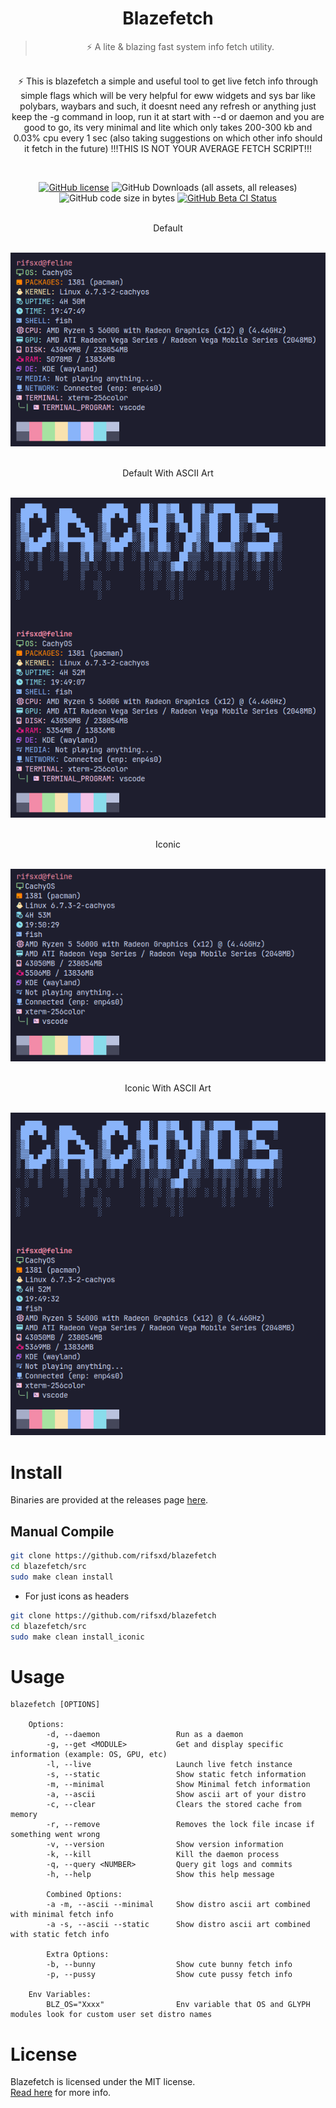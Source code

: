 <div align="center">
	<h1>Blazefetch</h1>
	<blockquote align="center">⚡ A lite & blazing fast system info fetch utility.</blockquote>
	<p><br>
		⚡ This is blazefetch a simple and useful tool to get live fetch info through simple flags which will be very helpful for eww widgets and sys bar like polybars, waybars and such, it doesnt need any refresh or anything just keep the -g command in loop, run it at start with --d or daemon and you are good to go, its very minimal and lite which only takes 200-300 kb and 0.03% cpu every 1 sec (also taking suggestions on which other info should it fetch in the future) !!!THIS IS NOT YOUR AVERAGE FETCH SCRIPT!!!
	</p><br>
</div>

<div align="center">
	
[![GitHub license](https://img.shields.io/github/license/rifsxd/blazefetch?logo=apache&label=License&style=flat)](https://github.com/rifsxd/blazefetch/blob/master/LICENSE)
![GitHub Downloads (all assets, all releases)](https://img.shields.io/github/downloads/rifsxd/blazefetch/total?logo=github&label=Downloads&style=flat)
![GitHub code size in bytes](https://img.shields.io/github/languages/code-size/rifsxd/blazefetch?style=flat&label=Code%20Size)
[![GitHub Beta CI Status](https://img.shields.io/github/actions/workflow/status/rifsxd/blazefetch/build.yml?logo=github&label=Beta%20CI&style=flat)](https://github.com/rifsxd/blazefetch/actions/workflows/build.yml)

</div>

<div align="center">
	<p><br> Default</p><br>
	<img src="/assets/preview_default.png">
	<p><br> Default With ASCII Art</p><br>
	<img src="/assets/preview_default_ascii.png">
	<p><br> Iconic</p><br>
	<img src="/assets/preview_iconic.png">
	<p><br> Iconic With ASCII Art</p><br>
	<img src="/assets/preview_iconic_ascii.png">
</div>

# Install
Binaries are provided at the releases page [here](https://github.com/rifsxd/blazefetch/releases).

## Manual Compile
```sh
git clone https://github.com/rifsxd/blazefetch
cd blazefetch/src
sudo make clean install
```
 - For just icons as headers
```sh
git clone https://github.com/rifsxd/blazefetch
cd blazefetch/src
sudo make clean install_iconic
```  

# Usage
	blazefetch [OPTIONS]

		Options:
			-d, --daemon                 Run as a daemon
			-g, --get <MODULE>           Get and display specific information (example: OS, GPU, etc)
			-l, --live                   Launch live fetch instance
			-s, --static                 Show static fetch information
			-m, --minimal                Show Minimal fetch information
			-a, --ascii                  Show ascii art of your distro
			-c, --clear                  Clears the stored cache from memory
			-r, --remove                 Removes the lock file incase if something went wrong
			-v, --version                Show version information
			-k, --kill                   Kill the daemon process
			-q, --query <NUMBER>         Query git logs and commits
			-h, --help                   Show this help message

			Combined Options:
			-a -m, --ascii --minimal     Show distro ascii art combined with minimal fetch info
			-a -s, --ascii --static      Show distro ascii art combined with static fetch info

			Extra Options:
			-b, --bunny                  Show cute bunny fetch info
			-p, --pussy                  Show cute pussy fetch info
		
		Env Variables:
			BLZ_OS="Xxxx"                Env variable that OS and GLYPH modules look for custom user set distro names

# License
Blazefetch is licensed under the MIT license.  
[Read here](LICENSE) for more info.
